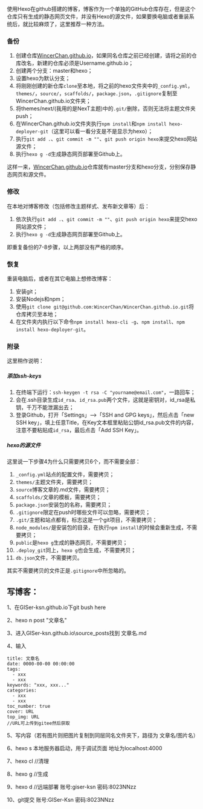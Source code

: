 使用Hexo在github搭建的博客，博客作为一个单独的GitHub仓库存在，但是这个仓库只有生成的静态网页文件，并没有Hexo的源文件，如果要换电脑或者重装系统后，就比较麻烦了，这里推荐一种方法。

### 备份

1. 创建仓库[WincerChan.github.io](https://link.jianshu.com?t=https%3A%2F%2Fwincerchan.github.io)，如果同名仓库之前已经创建，请将之前的仓库改名，新建的仓库必须是Username.github.io；
2. 创建两个分支：master和hexo；
3. 设置hexo为默认分支；
4. 将刚刚创建的新仓库`clone`至本地，将之前的hexo文件夹中的`_config.yml`，`themes/`，`source/`，`scaffolds/`，`package.json`，`.gitignore`复制至WincerChan.github.io文件夹；
5. 将themes/next/(我用的是NexT主题)中的`.git/`删除，否则无法将主题文件夹push；
6. 在WincerChan.github.io文件夹执行`npm install`和`npm install hexo-deployer-git`（这里可以看一看分支是不是显示为hexo）；
7. 执行`git add .`、`git commit -m ""`、`git push origin hexo`来提交hexo网站源文件；
8. 执行`hexo g -d`生成静态网页部署至Github上。

这样一来，[WincerChan.github.io](https://link.jianshu.com?t=https%3A%2F%2Fwincerchan.github.io)仓库就有master分支和hexo分支，分别保存静态网页和源文件。

### 修改

在本地对博客修改（包括修改主题样式、发布新文章等）后：

1. 依次执行`git add .`、`git commit -m ""`、`git push origin hexo`来提交hexo网站源文件；
2. 执行`hexo g -d`生成静态网页部署至Github上。

即重复备份的7-8步骤，以上两部没有严格的顺序。

### 恢复

重装电脑后，或者在其它电脑上想修改博客：

1. 安装git；
2. 安装Nodejs和npm；
3. 使用`git clone git@github.com:WincerChan/WincerChan.github.io.git`将仓库拷贝至本地；
4. 在文件夹内执行以下命令`npm install hexo-cli -g`、`npm install`、`npm install hexo-deployer-git`。

### 附录

这里稍作说明：

##### 添加ssh-keys

1. 在终端下运行：`ssh-keygen -t rsa -C "yourname@email.com"`，一路回车；
2. 会在.ssh目录生成`id_rsa`、`id_rsa.pub`两个文件，这就是密钥对，id_rsa是私钥，千万不能泄漏出去；
3. 登录Github，打开「Settings」-->「SSH and GPG keys」，然后点击「new SSH key」，填上任意Title，在Key文本框里粘贴公钥id_rsa.pub文件的内容，注意不要粘贴成`id_rsa`，最后点击「Add SSH Key」。

##### hexo的源文件

这里说一下步骤4为什么只需要拷贝6个，而不需要全部：

1. `_config.yml`站点的配置文件，需要拷贝；
2. `themes/`主题文件夹，需要拷贝；
3. `source`博客文章的.md文件，需要拷贝；
4. `scaffolds/`文章的模板，需要拷贝；
5. `package.json`安装包的名称，需要拷贝；
6. `.gitignore`限定在push时哪些文件可以忽略，需要拷贝；
7. `.git/`主题和站点都有，标志这是一个git项目，不需要拷贝；
8. `node_modules/`是安装包的目录，在执行`npm install`的时候会重新生成，不需要拷贝；
9. `public`是`hexo g`生成的静态网页，不需要拷贝；
10. `.deploy_git`同上，`hexo g`也会生成，不需要拷贝；
11. `db.json`文件，不需要拷贝。

其实不需要拷贝的文件正是`.gitignore`中所忽略的。





## 写博客：

1、在GISer-ksn.github.io下git bush here 

2、hexo n post "文章名"

3、进入GISer-ksn.github.io\source\_posts找到 文章名.md

4、输入

```
title: 文章名
date: 0000-00-00 00:00:00
tags: 
  - xxx
  - xxx
keywords: "xxx, xxx..."
categories: 
  - xxx
  - xxx
toc_number: true
cover: URL
top_img: URL
//URL可上传到gitee然后获取
```

5、写内容（若有图片则把图片复制到同层同名文件夹下，路径为 文章名/图片名）

6、hexo s 本地服务器启动，用于调试页面 地址为localhost:4000

7、hexo cl  //清理

8、hexo g  //生成

9、hexo d  //远端部署  账号:giser-ksn  密码:8023NNzz

10、git提交  账号:GISer-Ksn  密码:8023NNzz